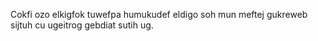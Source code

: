 Cokfi ozo elkigfok tuwefpa humukudef eldigo soh mun meftej gukreweb sijtuh cu ugeitrog gebdiat sutih ug.